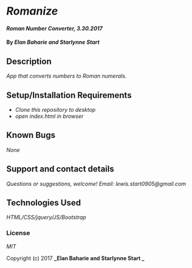 # _Romanize_

#### _Roman Number Converter, 3.30.2017_

#### By _**Elan Baharie and Starlynne Start**_

## Description

_App that converts numbers to Roman numerals._

## Setup/Installation Requirements

* _Clone this repository to desktop_
* _open index.html in browser_

## Known Bugs

_None_

## Support and contact details

_Questions or suggestions, welcome! Email: lewis.start0905@gmail.com_

## Technologies Used

_HTML/CSS/jquery/JS/Bootstrap_

### License

*MIT*

Copyright (c) 2017 **_Elan Baharie and Starlynne Start _**

